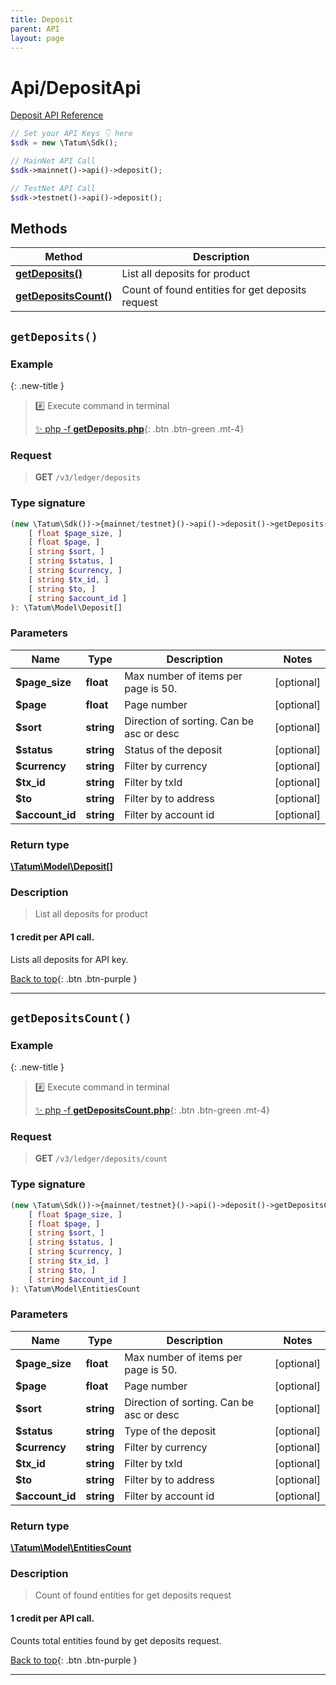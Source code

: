 ```yaml
---
title: Deposit
parent: API
layout: page
---
```


# Api/DepositApi

[Deposit API Reference](https://apidoc.tatum.io/tag/Deposit/)

```php
// Set your API Keys 👇 here
$sdk = new \Tatum\Sdk();

// MainNet API Call
$sdk->mainnet()->api()->deposit();

// TestNet API Call
$sdk->testnet()->api()->deposit();
```

## Methods

Method | Description
------------- | -------------
[**getDeposits()**](#getdeposits) | List all deposits for product
[**getDepositsCount()**](#getdepositscount) | Count of found entities for get deposits request


## `getDeposits()`

### Example

{: .new-title }
> #️⃣ Execute command in terminal 
> 
> [✨ php -f **getDeposits.php**](https://github.com/tatumio/tatum-php/blob/master/examples/Api/DepositApi/getDeposits.php){: .btn .btn-green .mt-4}

### Request

> **GET** `/v3/ledger/deposits`

### Type signature

```php
(new \Tatum\Sdk())->{mainnet/testnet}()->api()->deposit()->getDeposits(
    [ float $page_size, ]
    [ float $page, ]
    [ string $sort, ]
    [ string $status, ]
    [ string $currency, ]
    [ string $tx_id, ]
    [ string $to, ]
    [ string $account_id ]
): \Tatum\Model\Deposit[]
```

### Parameters

Name | Type | Description  | Notes
------------- | ------------- | ------------- | -------------
 **$page_size** | **float**  | Max number of items per page is 50. | [optional]
 **$page** | **float**  | Page number | [optional]
 **$sort** | **string**  | Direction of sorting. Can be asc or desc | [optional]
 **$status** | **string**  | Status of the deposit | [optional]
 **$currency** | **string**  | Filter by currency | [optional]
 **$tx_id** | **string**  | Filter by txId | [optional]
 **$to** | **string**  | Filter by to address | [optional]
 **$account_id** | **string**  | Filter by account id | [optional]

### Return type

[**\Tatum\Model\Deposit[]**](../../Model/Deposit)

### Description

> List all deposits for product

#### 1 credit per API call.

 
Lists all deposits for API key.

[Back to top](#top){: .btn .btn-purple }

---


## `getDepositsCount()`

### Example

{: .new-title }
> #️⃣ Execute command in terminal 
> 
> [✨ php -f **getDepositsCount.php**](https://github.com/tatumio/tatum-php/blob/master/examples/Api/DepositApi/getDepositsCount.php){: .btn .btn-green .mt-4}

### Request

> **GET** `/v3/ledger/deposits/count`

### Type signature

```php
(new \Tatum\Sdk())->{mainnet/testnet}()->api()->deposit()->getDepositsCount(
    [ float $page_size, ]
    [ float $page, ]
    [ string $sort, ]
    [ string $status, ]
    [ string $currency, ]
    [ string $tx_id, ]
    [ string $to, ]
    [ string $account_id ]
): \Tatum\Model\EntitiesCount
```

### Parameters

Name | Type | Description  | Notes
------------- | ------------- | ------------- | -------------
 **$page_size** | **float**  | Max number of items per page is 50. | [optional]
 **$page** | **float**  | Page number | [optional]
 **$sort** | **string**  | Direction of sorting. Can be asc or desc | [optional]
 **$status** | **string**  | Type of the deposit | [optional]
 **$currency** | **string**  | Filter by currency | [optional]
 **$tx_id** | **string**  | Filter by txId | [optional]
 **$to** | **string**  | Filter by to address | [optional]
 **$account_id** | **string**  | Filter by account id | [optional]

### Return type

[**\Tatum\Model\EntitiesCount**](../../Model/EntitiesCount)

### Description

> Count of found entities for get deposits request

#### 1 credit per API call.

 
Counts total entities found by get deposits request.

[Back to top](#top){: .btn .btn-purple }

---
